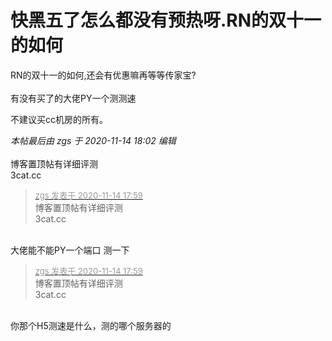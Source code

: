 # 快黑五了怎么都没有预热呀.RN的双十一的如何


RN的双十一的如何,还会有优惠嘛再等等传家宝?<br />
<br />
有没有买了的大佬PY一个测测速<img src="static/image/smiley/yct/007.gif" smilieid="46" border="0" alt="" /><img id="aimg_qT7nb" onclick="zoom(this, this.src, 0, 0, 0)" class="zoom" src="https://cdn.jsdelivr.net/gh/hishis/forum-master/public/images/patch.gif" onmouseover="img_onmouseoverfunc(this)" onload="thumbImg(this)" border="0" alt="" />

不建议买cc机房的所有。<br />


<i class="pstatus"> 本帖最后由 zgs 于 2020-11-14 18:02 编辑 </i><br />
<br />
博客置顶帖有详细评测<br />
3cat.cc

<div class="quote"><blockquote><font size="2"><a href="https://www.hostloc.com/forum.php?mod=redirect&amp;goto=findpost&amp;pid=9454109&amp;ptid=766694" target="_blank"><font color="#999999">zgs 发表于 2020-11-14 17:59</font></a></font><br />
博客置顶帖有详细评测<br />
3cat.cc</blockquote></div><br />
大佬能不能PY一个端口 测一下<img src="static/image/smiley/yct/007.gif" smilieid="46" border="0" alt="" /><img id="aimg_YNaIA" onclick="zoom(this, this.src, 0, 0, 0)" class="zoom" src="https://cdn.jsdelivr.net/gh/hishis/forum-master/public/images/patch.gif" onmouseover="img_onmouseoverfunc(this)" onload="thumbImg(this)" border="0" alt="" />

<div class="quote"><blockquote><font size="2"><a href="https://www.hostloc.com/forum.php?mod=redirect&amp;goto=findpost&amp;pid=9454109&amp;ptid=766694" target="_blank"><font color="#999999">zgs 发表于 2020-11-14 17:59</font></a></font><br />
博客置顶帖有详细评测<br />
3cat.cc</blockquote></div><br />
你那个H5测速是什么，测的哪个服务器的
